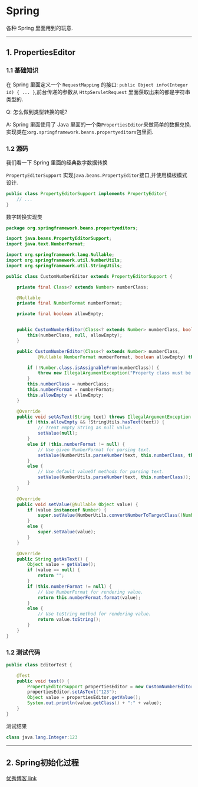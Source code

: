 # Spring

各种 Spring 里面用到的玩意.

---

## 1. PropertiesEditor

### 1.1 基础知识

在 Spring 里面定义一个 `RequestMapping` 的接口: `public Object info(Integer id) { ... }`,前台传递的参数从 `HttpServletRequest` 里面获取出来的都是字符串类型的.

Q: 怎么做到类型转换的呢?

A: Spring 里面使用了 Java 里面的一个类`PropertiesEditor`来做简单的数据兑换.实现类在:`org.springframework.beans.propertyeditors`包里面.

### 1.2 源码

我们看一下 Spring 里面的经典数字数据转换

`PropertyEditorSupport` 实现`java.beans.PropertyEditor`接口,并使用模板模式设计.

```java
public class PropertyEditorSupport implements PropertyEditor{
    // ...
}
```

数字转换实现类

```java
package org.springframework.beans.propertyeditors;

import java.beans.PropertyEditorSupport;
import java.text.NumberFormat;

import org.springframework.lang.Nullable;
import org.springframework.util.NumberUtils;
import org.springframework.util.StringUtils;

public class CustomNumberEditor extends PropertyEditorSupport {

	private final Class<? extends Number> numberClass;

	@Nullable
	private final NumberFormat numberFormat;

	private final boolean allowEmpty;


	public CustomNumberEditor(Class<? extends Number> numberClass, boolean allowEmpty) throws IllegalArgumentException {
		this(numberClass, null, allowEmpty);
	}

	public CustomNumberEditor(Class<? extends Number> numberClass,
			@Nullable NumberFormat numberFormat, boolean allowEmpty) throws IllegalArgumentException {

		if (!Number.class.isAssignableFrom(numberClass)) {
			throw new IllegalArgumentException("Property class must be a subclass of Number");
		}
		this.numberClass = numberClass;
		this.numberFormat = numberFormat;
		this.allowEmpty = allowEmpty;
	}

	@Override
	public void setAsText(String text) throws IllegalArgumentException {
		if (this.allowEmpty && !StringUtils.hasText(text)) {
			// Treat empty String as null value.
			setValue(null);
		}
		else if (this.numberFormat != null) {
			// Use given NumberFormat for parsing text.
			setValue(NumberUtils.parseNumber(text, this.numberClass, this.numberFormat));
		}
		else {
			// Use default valueOf methods for parsing text.
			setValue(NumberUtils.parseNumber(text, this.numberClass));
		}
	}

	@Override
	public void setValue(@Nullable Object value) {
		if (value instanceof Number) {
			super.setValue(NumberUtils.convertNumberToTargetClass((Number) value, this.numberClass));
		}
		else {
			super.setValue(value);
		}
	}

	@Override
	public String getAsText() {
		Object value = getValue();
		if (value == null) {
			return "";
		}
		if (this.numberFormat != null) {
			// Use NumberFormat for rendering value.
			return this.numberFormat.format(value);
		}
		else {
			// Use toString method for rendering value.
			return value.toString();
		}
	}
}
```

### 1.2 测试代码

```java
public class EditorTest {

    @Test
    public void test() {
        PropertyEditorSupport propertiesEditor = new CustomNumberEditor(Integer.class, false);
        propertiesEditor.setAsText("123");
        Object value = propertiesEditor.getValue();
        System.out.println(value.getClass() + ":" + value);
    }
}
```

测试结果

```java
class java.lang.Integer:123
```

---

## 2. Spring初始化过程

[优秀博客 link](https://fangjian0423.github.io/)
